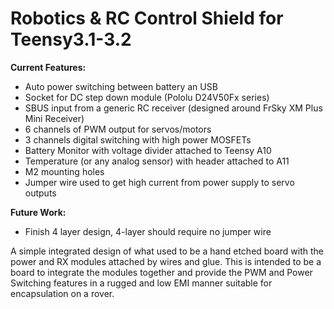 # Robotics & RC Control Shield for Teensy3.1-3.2
**Current Features:**
  - Auto power switching between battery an USB
  - Socket for DC step down module (Pololu  D24V50Fx series)
  - SBUS input from a generic RC receiver (designed around FrSky XM Plus Mini Receiver)
  - 6 channels of PWM output for servos/motors
  - 3 channels digital switching with high power MOSFETs
  - Battery Monitor with voltage divider attached to Teensy A10
  - Temperature (or any analog sensor) with header attached to A11
  - M2 mounting holes
  - Jumper wire used to get high current from power supply to servo outputs
  
**Future Work:**
  - Finish 4 layer design, 4-layer should require no jumper wire

A simple integrated design of what used to be a hand etched board with the power and RX modules attached by wires and glue.
This is intended to be a board to integrate the modules together and provide the PWM and Power Switching features in a rugged
and low EMI manner suitable for encapsulation on a rover.
